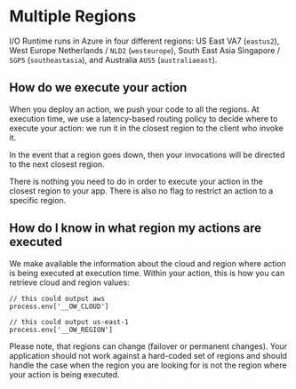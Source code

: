# Multiple Regions

I/O Runtime runs in Azure in four different regions: US East VA7 (`eastus2`), West Europe Netherlands / `NLD2` (`westeurope`), South East Asia Singapore / `SGP5` (`southeastasia`), and Australia `AUS5` (`australiaeast`). 

## How do we execute your action

When you deploy an action, we push your code to all the regions. At execution time, we use a latency-based routing policy to decide where to execute your action: we run it in the closest region to the client who invoke it. 

In the event that a region goes down, then your invocations will be directed to the next closest region.

There is nothing you need to do in order to execute your action in the closest region to your app. There is also no flag to restrict an action to a specific region.

## How do I know in what region my actions are executed

We make available the information about the cloud and region where action is being executed at execution time. Within your action, this is how you can retrieve cloud and region values:

```
// this could output aws
process.env['__OW_CLOUD']

// this could output us-east-1
process.env['__OW_REGION']
```

Please note, that regions can change (failover or permanent changes). Your application should not work against a hard-coded set of regions and should handle the case when the region you are looking for is not the region where your action is being executed.

